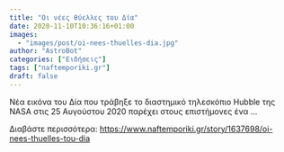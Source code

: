 ```yaml
---
title: "Οι νέες θύελλες του Δία"
date: 2020-11-10T10:36:16+01:00
images:
  - "images/post/oi-nees-thuelles-dia.jpg"
author: "AstroBot"
categories: ["Ειδήσεις"]
tags: ["naftemporiki.gr"]
draft: false
---
```


Νέα εικόνα του Δία που τράβηξε το διαστημικό τηλεσκόπιο Hubble της NASA στις 25 Αυγούστου 2020 παρέχει στους επιστήμονες ένα ...

Διαβάστε περισσότερα: https://www.naftemporiki.gr/story/1637698/oi-nees-thuelles-tou-dia
